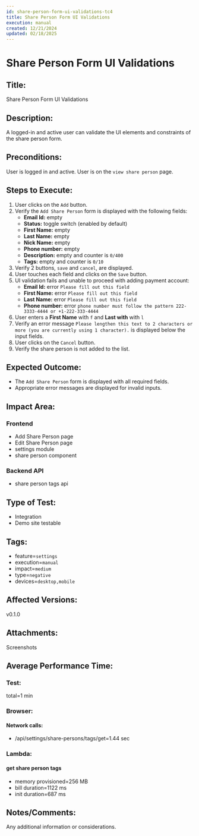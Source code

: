 ```yaml
---
id: share-person-form-ui-validations-tc4
title: Share Person Form UI Validations
execution: manual
created: 12/21/2024
updated: 02/18/2025
---
```


# Share Person Form UI Validations

## Title:

Share Person Form UI Validations

## Description:

A logged-in and active user can validate the UI elements and constraints of the share person form.

## Preconditions:

User is logged in and active. User is on the `view share person` page.

## Steps to Execute:

1. User clicks on the `Add` button.
2. Verify the `Add Share Person` form is displayed with the following fields:
   - **Email Id:** empty
   - **Status:** toggle switch (enabled by default)
   - **First Name:** empty
   - **Last Name:** empty
   - **Nick Name:** empty
   - **Phone number:** empty
   - **Description:** empty and counter is `0/400`
   - **Tags:** empty and counter is `0/10`
3. Verify 2 buttons, `save` and `cancel`, are displayed.
4. User touches each field and clicks on the `Save` button.
5. UI validation fails and unable to proceed with adding payment account:
   - **Email Id:** error `Please fill out this field`
   - **First Name:** error `Please fill out this field`
   - **Last Name:** error `Please fill out this field`
   - **Phone number:** error `phone number must follow the pattern 222-3333-4444 or +1-222-333-4444`
6. User enters a **First Name** with `f` and **Last with** with `l`
7. Verify an error message `Please lengthen this text to 2 characters or more (you are currently using 1 character).` is displayed below the input fields.
8. User clicks on the `Cancel` button.
9. Verify the share person is not added to the list.

## Expected Outcome:

- The `Add Share Person` form is displayed with all required fields.
- Appropriate error messages are displayed for invalid inputs.

## Impact Area:

### Frontend

- Add Share Person page
- Edit Share Person page
- settings module
- share person component

### Backend API

- share person tags api

## Type of Test:

- Integration
- Demo site testable

## Tags:

- feature=`settings`
- execution=`manual`
- impact=`medium`
- type=`negative`
- devices=`desktop,mobile`

## Affected Versions:

v0.1.0

## Attachments:

Screenshots

## Average Performance Time:

### Test:

total=1 min

### Browser:

#### Network calls:

- /api/settings/share-persons/tags/get=1.44 sec

### Lambda:

#### get share person tags

- memory provisioned=256 MB
- bill duration=1122 ms
- init duration=687 ms

## Notes/Comments:

Any additional information or considerations.
